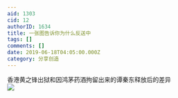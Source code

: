 ```yaml
---
aid: 1303
cid: 12
authorID: 1634
title: 一张图告诉你为什么反送中
tags: []
comments: []
date: 2019-06-18T04:05:00.000Z
category: 分享创造
---
```


香港黄之锋出狱和因鸿茅药酒拘留出来的谭秦东释放后的差异  
![](https://pbs.twimg.com/media/D9QCzbrUwAAbGw_.jpg)
